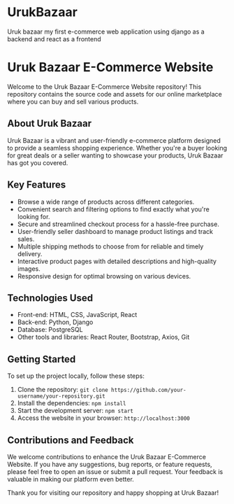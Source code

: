 # UrukBazaar
Uruk bazaar my first e-commerce web application using django as a backend and react as a frontend
# Uruk Bazaar E-Commerce Website

Welcome to the Uruk Bazaar E-Commerce Website repository! This repository contains the source code and assets for our online marketplace where you can buy and sell various products.

## About Uruk Bazaar

Uruk Bazaar is a vibrant and user-friendly e-commerce platform designed to provide a seamless shopping experience. Whether you're a buyer looking for great deals or a seller wanting to showcase your products, Uruk Bazaar has got you covered.

## Key Features

- Browse a wide range of products across different categories.
- Convenient search and filtering options to find exactly what you're looking for.
- Secure and streamlined checkout process for a hassle-free purchase.
- User-friendly seller dashboard to manage product listings and track sales.
- Multiple shipping methods to choose from for reliable and timely delivery.
- Interactive product pages with detailed descriptions and high-quality images.
- Responsive design for optimal browsing on various devices.

## Technologies Used

- Front-end: HTML, CSS, JavaScript, React
- Back-end: Python, Django
- Database: PostgreSQL
- Other tools and libraries: React Router, Bootstrap, Axios, Git

## Getting Started

To set up the project locally, follow these steps:

1. Clone the repository: `git clone https://github.com/your-username/your-repository.git`
2. Install the dependencies: `npm install`
3. Start the development server: `npm start`
4. Access the website in your browser: `http://localhost:3000`

## Contributions and Feedback

We welcome contributions to enhance the Uruk Bazaar E-Commerce Website. If you have any suggestions, bug reports, or feature requests, please feel free to open an issue or submit a pull request. Your feedback is valuable in making our platform even better.

Thank you for visiting our repository and happy shopping at Uruk Bazaar!

